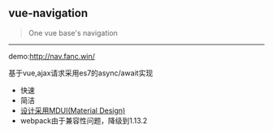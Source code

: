 ## vue-navigation
> One vue base's navigation
---
demo:http://nav.fanc.win/

基于vue,ajax请求采用es7的async/await实现

- 快速
- 简洁
- [设计采用MDUI(Material Design)](https://github.com/zdhxiong/mdui)
- webpack由于兼容性问题，降级到1.13.2